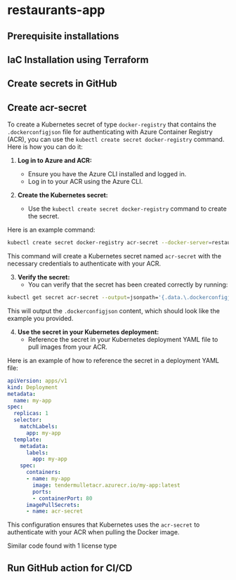 # restaurants-app
## Prerequisite installations
## IaC Installation using Terraform
## Create secrets in GitHub
## Create acr-secret
To create a Kubernetes secret of type `docker-registry` that contains the `.dockerconfigjson` file for authenticating with Azure Container Registry (ACR), you can use the `kubectl create secret docker-registry` command. Here is how you can do it:

1. **Log in to Azure and ACR:**
   - Ensure you have the Azure CLI installed and logged in.
   - Log in to your ACR using the Azure CLI.

2. **Create the Kubernetes secret:**
   - Use the `kubectl create secret docker-registry` command to create the secret.

Here is an example command:

```sh
kubectl create secret docker-registry acr-secret --docker-server=restaurantsacr.azurecr.io --docker-username=restaurantsacr --docker-password=<acr access keys password> --docker-email=raz.shoham207@gmail.com
```

This command will create a Kubernetes secret named `acr-secret` with the necessary credentials to authenticate with your ACR.

3. **Verify the secret:**
   - You can verify that the secret has been created correctly by running:

```sh
kubectl get secret acr-secret --output=jsonpath='{.data.\.dockerconfigjson}' | base64 --decode
```

This will output the `.dockerconfigjson` content, which should look like the example you provided.

4. **Use the secret in your Kubernetes deployment:**
   - Reference the secret in your Kubernetes deployment YAML file to pull images from your ACR.

Here is an example of how to reference the secret in a deployment YAML file:

```yaml
apiVersion: apps/v1
kind: Deployment
metadata:
  name: my-app
spec:
  replicas: 1
  selector:
    matchLabels:
      app: my-app
  template:
    metadata:
      labels:
        app: my-app
    spec:
      containers:
      - name: my-app
        image: tendermulletacr.azurecr.io/my-app:latest
        ports:
        - containerPort: 80
      imagePullSecrets:
      - name: acr-secret
```

This configuration ensures that Kubernetes uses the `acr-secret` to authenticate with your ACR when pulling the Docker image.

Similar code found with 1 license type
## Run GitHub action for CI/CD
